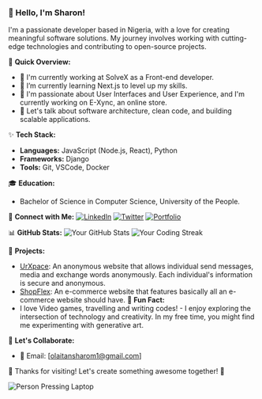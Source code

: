 ### 👋 Hello, I'm Sharon!

I'm a passionate developer based in Nigeria, with a love for creating meaningful software solutions. My journey involves working with cutting-edge technologies and contributing to open-source projects.

🚀 **Quick Overview:**
- 💼 I'm currently working at SolveX as a Front-end developer.
- 🌱 I’m currently learning Next.js to level up my skills.
- 🔭 I'm passionate about User Interfaces and User Experience, and I'm currently working on E-Xync, an online store.
- 💬 Let's talk about software architecture, clean code, and building scalable applications.

✨ **Tech Stack:**
- **Languages:** JavaScript (Node.js, React), Python
- **Frameworks:** Django
- **Tools:**  Git, VSCode, Docker

 
🎓 **Education:**
- Bachelor of Science in Computer Science, University of the People.

🤝 **Connect with Me:**
[![LinkedIn](https://img.shields.io/badge/-Sharon-blue?style=flat-square&logo=LinkedIn&logoColor=white&link=https://www.linkedin.com/in/sharon-olaitan-3b357223a/)](https://www.linkedin.com/in/sharon-olaitan-3b357223a/)
[![Twitter](https://img.shields.io/badge/-Soul_Sharon-%231DA1F2?style=flat-square&logo=Twitter&logoColor=white&link=https://twitter.com/yourhandle)](https://twitter.com/soul_sharon)
[![Portfolio](https://img.shields.io/badge/-Portfolio-%23000000?style=flat-square&link=https://sharon-portfolio.vercel.app/)](https://sharon-portfolio.vercel.app/)


📊 **GitHub Stats:**
![Your GitHub Stats](https://github-readme-stats.vercel.app/api?username=SharonSoul&show_icons=true&count_private=true&hide=contribs)
![Your Coding Streak](https://github-readme-streak-stats.herokuapp.com/?user=SharonSoul&theme=dark&hide_border=true&background=000000&stroke=539BF5)


🚀 **Projects:**
- [UrXpace](https://www.urxpace.online): An anonymous website that allows individual send messages, media and exchange words anonymously. Each individual's information is secure and anonymous.
- [ShopFlex](https://sharonsoul.github.io/E-commerce/): An e-commerce website that features basically all an e-commerce website should have.
🎨 **Fun Fact:**
- I love Video games, travelling and writing codes! - I enjoy exploring the intersection of technology and creativity. In my free time, you might find me experimenting with generative art.

💌 **Let's Collaborate:**
- 📧 Email: [olaitansharom1@gmail.com]

🎉 Thanks for visiting! Let's create something awesome together! 🚀

![Person Pressing Laptop](https://example.com/path/to/animated_gif.gif)


<!--
**SharonSoul/SharonSoul** is a ✨ _special_ ✨ repository because its `README.md` (this file) appears on your GitHub profile.

Here are some ideas to get you started:

- 🔭 I’m currently working on ...
- 🌱 I’m currently learning ...
- 👯 I’m looking to collaborate on ...
- 🤔 I’m looking for help with ...
- 💬 Ask me about ...
- 📫 How to reach me: ...
- 😄 Pronouns: ...
- ⚡ Fun fact: ...
-->
